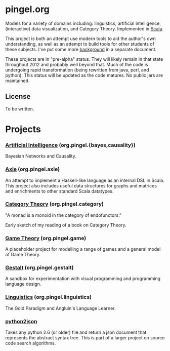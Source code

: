 
pingel.org
==========

Models for a variety of domains including: linguistics,
artificial intelligence, (interactive) data visualization, and Category Theory.
Implemented in [Scala](http://www.scala-lang.org/).

This project is both an attempt use modern tools to aid the author's own understanding,
as well as an attempt to build tools for other students of these subjects.
I've put some more [background](https://github.com/adampingel/pingel.org/blob/master/Background.md) in a separate document.

These projects are in "pre-alpha" status.
They will likely remain in that state throughout 2012 and probably well beyond that.
Much of the code is undergoing rapid transformation (being rewritten from java, perl, and python).
This status will be updated as the code matures.
No public jars are maintained.

License
-------

To be written.


Projects
========

### [Artificial Intelligence](https://github.com/adampingel/pingel.org/tree/master/ai) (org.pingel.{bayes,causality})

Bayesian Networks and Causality.


### [Axle](https://github.com/adampingel/pingel.org/tree/master/axle) (org.pingel.axle)

An attempt to implement a Haskell-like language as an internal DSL in Scala.
This project also includes useful data structures for graphs and matrices and enrichments to
other standard Scala datatypes.


### [Category Theory](https://github.com/adampingel/pingel.org/tree/master/category) (org.pingel.category)

"A monad is a monoid in the category of endofunctors."

Early sketch of my reading of a book on Category Theory.


### [Game Theory](https://github.com/adampingel/pingel.org/tree/master/game) (org.pingel.game)

A placeholder project for modelling a range of games and a general model of Game Theory.


### [Gestalt](https://github.com/adampingel/pingel.org/tree/master/gestalt) (org.pingel.gestalt)

A sandbox for experimentation with visual programming and programming language design.


### [Linguistics](https://github.com/adampingel/pingel.org/tree/master/linguistics) (org.pingel.linguistics)

The Gold Paradigm and Angluin's Language Learner.


### [python2json](https://github.com/adampingel/pingel.org/tree/master/python2json)

Takes any python 2.6 (or older) file and return a json document that represents the
abstract syntax tree.
This is part of a larger project on source code search algorithms.
